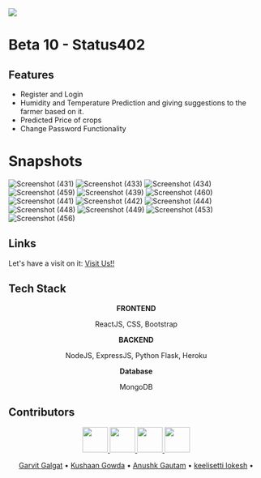 <img src="https://farmer-helper-v2.netlify.app/static/media/argon-react.99ed0daa.png" />

# Beta 10 - Status402


## Features

- Register and Login
- Humidity and Temperature Prediction and giving suggestions to the farmer based on it.
- Predicted Price of crops
- Change Password Functionality

# Snapshots
![Screenshot (431)](https://user-images.githubusercontent.com/72788557/139569080-7a6cf69b-6929-4e87-a7c5-0252e72d0ec6.png)
![Screenshot (433)](https://user-images.githubusercontent.com/72788557/139569135-43a6400c-4672-49d4-b9a7-60d5de807f34.png)
![Screenshot (434)](https://user-images.githubusercontent.com/72788557/139569208-cad313b9-96c8-445e-ab58-7fc922c94466.png)
![Screenshot (459)](https://user-images.githubusercontent.com/72788557/139570472-bbc7dd9c-4cdc-4727-943c-e37c3694a115.png)
![Screenshot (439)](https://user-images.githubusercontent.com/72788557/139569268-a26d76d9-fb4b-4e2e-aaab-9020bf6af481.png)
![Screenshot (460)](https://user-images.githubusercontent.com/72788557/139570213-6952aba5-6924-487c-960c-1f0dba7134d3.png)
![Screenshot (441)](https://user-images.githubusercontent.com/72788557/139569279-c7a4bb83-fcdb-407e-bdc9-e8ef7be36ef9.png)
![Screenshot (442)](https://user-images.githubusercontent.com/72788557/139569281-935b3208-7e41-453e-b174-5712f46d0590.png)
![Screenshot (444)](https://user-images.githubusercontent.com/72788557/139569293-4cef9127-d645-4628-b955-4ff469fb2368.png)
![Screenshot (448)](https://user-images.githubusercontent.com/72788557/139569307-b5abc3da-e928-4de2-b3cc-f005511c3616.png)
![Screenshot (449)](https://user-images.githubusercontent.com/72788557/139569311-f686e47a-6206-423c-8868-d1b1ff80eaf9.png)
![Screenshot (453)](https://user-images.githubusercontent.com/72788557/139569317-6cd27dbd-fb12-4785-b49e-39d9f2907628.png)
![Screenshot (456)](https://user-images.githubusercontent.com/72788557/139569322-721fef7a-9256-49b9-bdbb-3b99b5b47f6b.png)

## Links
Let's have a visit on it: <a href="https://farmer-helper-v2.netlify.app/farmer/index/">Visit Us!!</a>  

## Tech Stack


<p align="center"><b>FRONTEND</b></p>
<p align="center">
		ReactJS, CSS, Bootstrap
</p>

<p align="center"><b>BACKEND</b></p>
<p align="center">
		NodeJS, ExpressJS, Python Flask, Heroku
</p>

<p align="center"><b>Database</b></p>
<p align="center">
		MongoDB
</p>


## Contributors

<p align="center">
<a href="https://github.com/gg-dev-05">
	<img src="https://github.com/gg-dev-05.png" width="50px">
</a>

<a href="https://github.com/kushaangowda">
	<img src="https://github.com/kushaangowda.png" width="50px">
</a>

<a href="https://github.com/Anushk2001">
	<img src="https://github.com/Anushk2001.png" width="50px">
</a>

<a href="https://github.com/kushaangowda">
  	<img src="https://github.com/kushaangowda.png" width="50px">
</a>


</p>

<p align="center">
		<a href="https://github.com/gg-dev-05">Garvit Galgat</a> •
    <a href="https://github.com/somyamehta24">Kushaan Gowda</a> •
    <a href="https://github.com/Anushk2001">Anushk Gautam</a> •
		<a href="https://github.com/dmdivyansh">keelisetti lokesh</a> •
</p>
